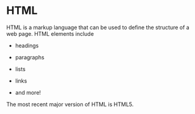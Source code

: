 # HTML























HTML is a markup language that can be used to define the structure of a web page. HTML elements include















































* headings















































* paragraphs















































* lists















































* links































* and more!































































The most recent major version of HTML is HTML5.